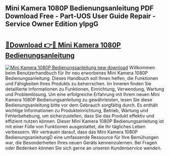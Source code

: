 ## Mini Kamera 1080P Bedienungsanleitung PDF Download Free - Part-UOS User Guide Repair - Service Owner Edition yIpgG

# <h2><a href="http://df5e5c.blite.top/?on=Mini+Kamera+1080P+Bedienungsanleitung">🔗Download 👉🔴 Mini Kamera 1080P Bedienungsanleitung</a></h2>

[![Mini Kamera 1080P Bedienungsanleitung new download](https://i.imgur.com/lujVjoI.png)](http://df5e5c.blite.top/?on=Mini+Kamera+1080P+Bedienungsanleitung)
Willkommen beim Benutzerhandbuch für Ihr neu erworbenes Mini Kamera 1080P Bedienungsanleitung. Dieses Handbuch soll Ihnen helfen, die Funktionen und Fähigkeiten Ihres Produkts zu beherrschen. Im Inneren finden Sie detaillierte Informationen zu Funktionen, Einrichtung, Verwendung, Wartung und Problemlösung. Um eine erfolgreiche Erfahrung mit Ihrem neuen Mini Kamera 1080P Bedienungsanleitung zu gewährleisten, lesen Sie diese Bedienungsanleitung bitte vor dem Gebrauch sorgfältig durch. Es enthält wichtige Informationen zu Produkteinrichtung, Betrieb, Wartung und Fehlerbehebung, um sicherzustellen, dass Sie das Produkt effektiv und effizient nutzen können. Dieser Mini Kamera 1080P Bedienungsanleitung ist mit einer Fülle von Funktionen ausgestattet, die Ihr tägliches Leben verbessern. Wir vertrauen darauf, dass das Mini Kamera 1080P BedienungsanleitungD eine umfassende Ressource für Ihre Bemühungen war, die Besonderheiten Ihres neuen Geräts kennenzulernen. Bei Fragen oder Bedenken können Sie sich gerne an unseren Kundenservice wenden.
